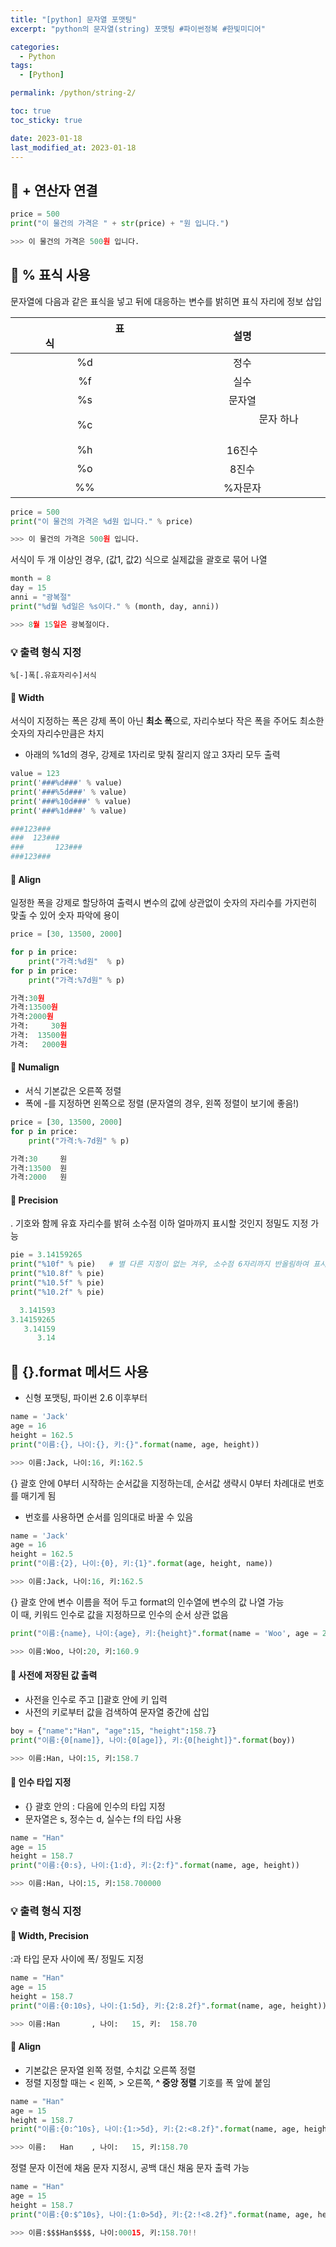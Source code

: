 ```yaml
---
title: "[python] 문자열 포맷팅"
excerpt: "python의 문자열(string) 포맷팅 #파이썬정복 #한빛미디어"

categories:
  - Python
tags:
  - [Python]

permalink: /python/string-2/

toc: true
toc_sticky: true

date: 2023-01-18
last_modified_at: 2023-01-18
---
```


## 🚀 + 연산자 연결

```python
price = 500
print("이 물건의 가격은 " + str(price) + "원 입니다.")

>>> 이 물건의 가격은 500원 입니다.
```


## 🚀 % 표식 사용

문자열에 다음과 같은 표식을 넣고 뒤에 대응하는 변수를 밝히면 표식 자리에 정보 삽입

|&emsp;&emsp;&emsp;&emsp;&emsp;&emsp;&emsp;표식&emsp;&emsp;&emsp;&emsp;&emsp;&emsp;&emsp;|설명|
|:-----:|:-----:|
| %d | 정수 |
| %f | 실수 |
| %s | 문자열 |
| %c |&emsp;&emsp;&emsp;&emsp;&emsp;&emsp;&emsp; 문자 하나 &emsp;&emsp;&emsp;&emsp;&emsp;&emsp;&emsp;|
| %h | 16진수 |
| %o | 8진수 |
| %% | %자문자 |

```python
price = 500
print("이 물건의 가격은 %d원 입니다." % price)

>>> 이 물건의 가격은 500원 입니다.
```

서식이 두 개 이상인 경우, (값1, 값2) 식으로 실제값을 괄호로 묶어 나열

```python
month = 8
day = 15
anni = "광복절"
print("%d월 %d일은 %s이다." % (month, day, anni))

>>> 8월 15일은 광복절이다.
```


### 💡 출력 형식 지정

```
%[-]폭[.유효자리수]서식
```


#### 👀 Width

서식이 지정하는 폭은 강제 폭이 아닌 **최소 폭**으로, 자리수보다 작은 폭을 주어도 최소한 숫자의 자리수만큼은 차지  
  - 아래의 %1d의 경우, 강제로 1자리로 맞춰 잘리지 않고 3자리 모두 출력


```python
value = 123
print('###%d###' % value)
print('###%5d###' % value)
print('###%10d###' % value)
print('###%1d###' % value)
```

```python
###123###
###  123###
###       123###
###123###
```

#### 👀 Align

일정한 폭을 강제로 할당하여 출력시 변수의 값에 상관없이 숫자의 자리수를 가지런히 맞출 수 있어 숫자 파악에 용이  
 

```python
price = [30, 13500, 2000]

for p in price:
    print("가격:%d원"  % p)
for p in price:
    print("가격:%7d원" % p)
```

```python
가격:30원
가격:13500원
가격:2000원
가격:     30원
가격:  13500원
가격:   2000원
```

#### 👀 Numalign

- 서식 기본값은 오른쪽 정렬
- 폭에 -를 지정하면 왼쪽으로 정렬 (문자열의 경우, 왼쪽 정렬이 보기에 좋음!)

```python
price = [30, 13500, 2000]
for p in price:
    print("가격:%-7d원" % p)
```

```python
가격:30     원
가격:13500  원
가격:2000   원
```


#### 👀 Precision

. 기호와 함께 유효 자리수를 밝혀 소수점 이하 얼마까지 표시할 것인지 정밀도 지정 가능

```python
pie = 3.14159265
print("%10f" % pie)   # 별 다른 지정이 없는 겨우, 소수점 6자리까지 반올림하여 표시
print("%10.8f" % pie)
print("%10.5f" % pie)
print("%10.2f" % pie)
```

```python
  3.141593
3.14159265
   3.14159
      3.14
```


## 🚀 {}.format 메서드 사용

- 신형 포맷팅, 파이썬 2.6 이후부터 

```python
name = 'Jack'
age = 16
height = 162.5
print("이름:{}, 나이:{}, 키:{}".format(name, age, height))

>>> 이름:Jack, 나이:16, 키:162.5
```

{} 괄호 안에 0부터 시작하는 순서값을 지정하는데, 순서값 생략시 0부터 차례대로 번호를 매기게 됨
  - 번호를 사용하면 순서를 임의대로 바꿀 수 있음

```python
name = 'Jack'
age = 16
height = 162.5
print("이름:{2}, 나이:{0}, 키:{1}".format(age, height, name))

>>> 이름:Jack, 나이:16, 키:162.5
```

{} 괄호 안에 변수 이름을 적어 두고 format의 인수열에 변수의 값 나열 가능  
이 때, 키워드 인수로 값을 지정하므로 인수의 순서 상관 없음

```python
print("이름:{name}, 나이:{age}, 키:{height}".format(name = 'Woo', age = 20, height = 160.9))

>>> 이름:Woo, 나이:20, 키:160.9
```

#### 👀 사전에 저장된 값 출력

- 사전을 인수로 주고 []괄호 안에 키 입력
- 사전의 키로부터 값을 검색하여 문자열 중간에 삽입

```python
boy = {"name":"Han", "age":15, "height":158.7}
print("이름:{0[name]}, 나이:{0[age]}, 키:{0[height]}".format(boy))

>>> 이름:Han, 나이:15, 키:158.7
```

#### 👀 인수 타입 지정

- {} 괄호 안의 : 다음에 인수의 타입 지정
- 문자열은 s, 정수는 d, 실수는 f의 타입 사용

```python
name = "Han"
age = 15
height = 158.7
print("이름:{0:s}, 나이:{1:d}, 키:{2:f}".format(name, age, height))

>>> 이름:Han, 나이:15, 키:158.700000
```

### 💡 출력 형식 지정

#### 👀 Width, Precision

:과 타입 문자 사이에 폭/ 정밀도 지정

```python
name = "Han"
age = 15
height = 158.7
print("이름:{0:10s}, 나이:{1:5d}, 키:{2:8.2f}".format(name, age, height))

>>> 이름:Han       , 나이:   15, 키:  158.70
```

#### 👀 Align

- 기본값은 문자열 왼쪽 정렬, 수치값 오른쪽 정렬
- 정렬 지정할 때는 < 왼쪽, > 오른쪽, **^ 중앙 정렬** 기호를 폭 앞에 붙임

```python
name = "Han"
age = 15
height = 158.7
print("이름:{0:^10s}, 나이:{1:>5d}, 키:{2:<8.2f}".format(name, age, height))

>>> 이름:   Han    , 나이:   15, 키:158.70  
```

정렬 문자 이전에 채움 문자 지정시, 공백 대신 채움 문자 출력 가능

```python
name = "Han"
age = 15
height = 158.7
print("이름:{0:$^10s}, 나이:{1:0>5d}, 키:{2:!<8.2f}".format(name, age, height))

>>> 이름:$$$Han$$$$, 나이:00015, 키:158.70!!
```

